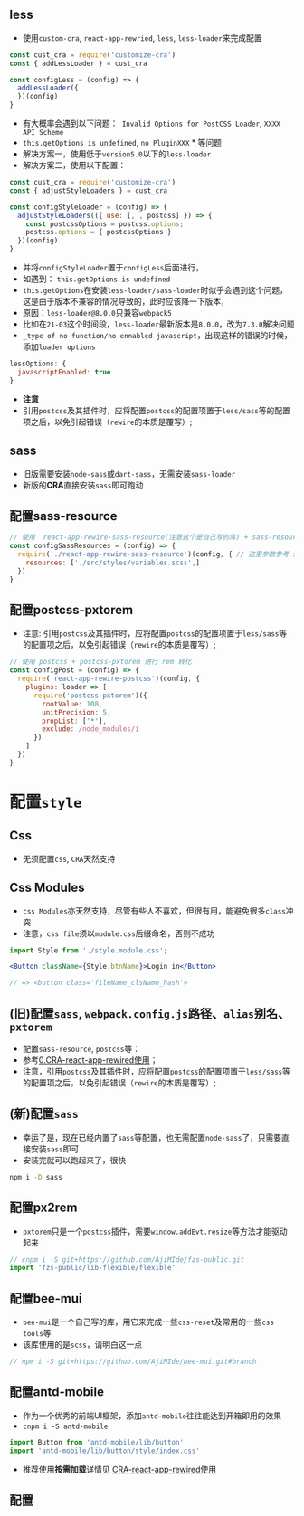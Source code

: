 ## less

* 使用`custom-cra`, `react-app-rewried`, `less`, `less-loader`来完成配置

```js
const cust_cra = require('customize-cra')
const { addLessLoader } = cust_cra

const configLess = (config) => {
  addLessLoader({
  })(config)
}
```

* 有大概率会遇到以下问题：` Invalid Options for PostCSS Loader`, `XXXX API Scheme`
* `this.getOptions is undefined`, `no PluginXXX` * 等问题
* 解决方案一，使用低于`version5.0`以下的`less-loader`
* 解决方案二，使用以下配置：
 
```js
const cust_cra = require('customize-cra')
const { adjustStyleLoaders } = cust_cra

const configStyleLoader = (config) => {
  adjustStyleLoaders(({ use: [, , postcss] }) => {
    const postcssOptions = postcss.options;
    postcss.options = { postcssOptions }
  })(config)
}
```

* 并将`configStyleLoader`置于`configLess`后面进行，
* 如遇到： `this.getOptions is undefined`
* `this.getOptions`在安装`less-loader/sass-loader`时似乎会遇到这个问题，这是由于版本不兼容的情况导致的，此时应该降一下版本，
* 原因：`less-loader@8.0.0`只兼容`webpack5`
* 比如在`21-03`这个时间段，`less-loader`最新版本是`8.0.0`，改为`7.3.0`解决问题
* `_type of no function/no ennabled javascript`，出现这样的错误的时候，添加`loader options`  

```js
lessOptions: {
  javascriptEnabled: true
}

```

* **注意**
* 引用`postcss`及其插件时，应将配置`postcss`的配置项置于`less/sass`等的配置项之后，以免引起错误（`rewire`的本质是覆写）;


## sass

* 旧版需要安装`node-sass`或`dart-sass`，无需安装`sass-loader`
* 新版的**CRA**直接安装`sass`即可跑动

## 配置sass-resource

```js
// 使用  react-app-rewire-sass-resource(注意这个是自己写的库) + sass-resources-loader 配置全局 sass 变量
const configSassResources = (config) => {
  require('./react-app-rewire-sass-resource')(config, { // 这里参数参考 sass-resources-loader
    resources: ['./src/styles/variables.scss',]
  })
}
```


## 配置postcss-pxtorem

* 注意: 引用`postcss`及其插件时，应将配置`postcss`的配置项置于`less/sass`等的配置项之后，以免引起错误（`rewire`的本质是覆写）;

```js
// 使用 postcss + postcss-pxtorem 进行 rem 转化
const configPost = (config) => {
  require('react-app-rewire-postcss')(config, {
    plugins: loader => [
      require('postcss-pxtorem')({
        rootValue: 108,
        unitPrecision: 5,
        propList: ['*'],
        exclude: /node_modules/i
      })
    ]
  })
}
```

# 配置`style`

## Css

* 无须配置`css`, `CRA`天然支持

## Css Modules

* `css Modules`亦天然支持，尽管有些人不喜欢，但很有用，能避免很多`class`冲突
* 注意，`css file`须以`module.css`后缀命名，否则不成功

```jsx
import Style from './style.module.css';

<Button className={Style.btnName}>Login in</Button>

// => <button class='fileName_clsName_hash'>
```

## (旧)配置`sass`, `webpack.config.js`路径、`alias`别名、`pxtorem`

* 配置`sass-resource`, `postcss`等：
* 参考[0.CRA-react-app-rewired使用](../Config/00.react-app-rewired.md)；
* 注意，引用`postcss`及其插件时，应将配置`postcss`的配置项置于`less/sass`等的配置项之后，以免引起错误（`rewire`的本质是覆写）;


## (新)配置`sass`

* 幸运了是，现在已经内置了`sass`等配置，也无需配置`node-sass`了，只需要直接安装`sass`即可
* 安装完就可以跑起来了，很快

```bash
npm i -D sass
```


## 配置px2rem

* `pxtorem`只是一个`postcss`插件，需要`window.addEvt.resize`等方法才能驱动起来

```js
// cnpm i -S git+https://github.com/AjiMIde/fzs-public.git
import 'fzs-public/lib-flexible/flexible'
```

## 配置bee-mui

* `bee-mui`是一个自己写的库，用它来完成一些`css-reset`及常用的一些`css tools`等
* 该库使用的是`scss`，请明白这一点

```js
// npm i -S git+https://github.com/AjiMIde/bee-mui.git#branch

```



## 配置antd-mobile

* 作为一个优秀的前端UI框架，添加`antd-mobile`往往能达到开箱即用的效果
* `cnpm i -S antd-mobile`

```js
import Button from 'antd-mobile/lib/button'
import 'antd-mobile/lib/button/style/index.css'
```

* 推荐使用**按需加载**详情见 [CRA-react-app-rewired使用](../Config/00.react-app-rewired.md)


## 配置
